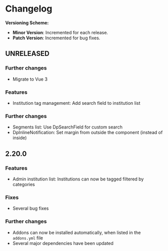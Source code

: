 # Changelog

**Versioning Scheme:**
- **Minor Version**: Incremented for each release.
- **Patch Version**: Incremented for bug fixes.

## UNRELEASED

### Further changes
- Migrate to Vue 3

### Features
- Institution tag management: Add search field to institution list

### Further changes
- Segments list: Use DpSearchField for custom search
- DpInlineNotification: Set margin from outside the component (instead of inside)


## 2.20.0

### Features
- Admin institution list: Institutions can now be tagged filtered by categories

### Fixes
- Several bug fixes

### Further changes
- Addons can now be installed automatically, when listed in the `addons.yml` file
- Several major dependencies have been updated
